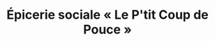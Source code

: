---
title: "Épicerie sociale « Le P'tit Coup de Pouce »"
url: /athis-mons/epicerie-sociale-le-ptit-coup-de-pouce/
shop: commodité
---